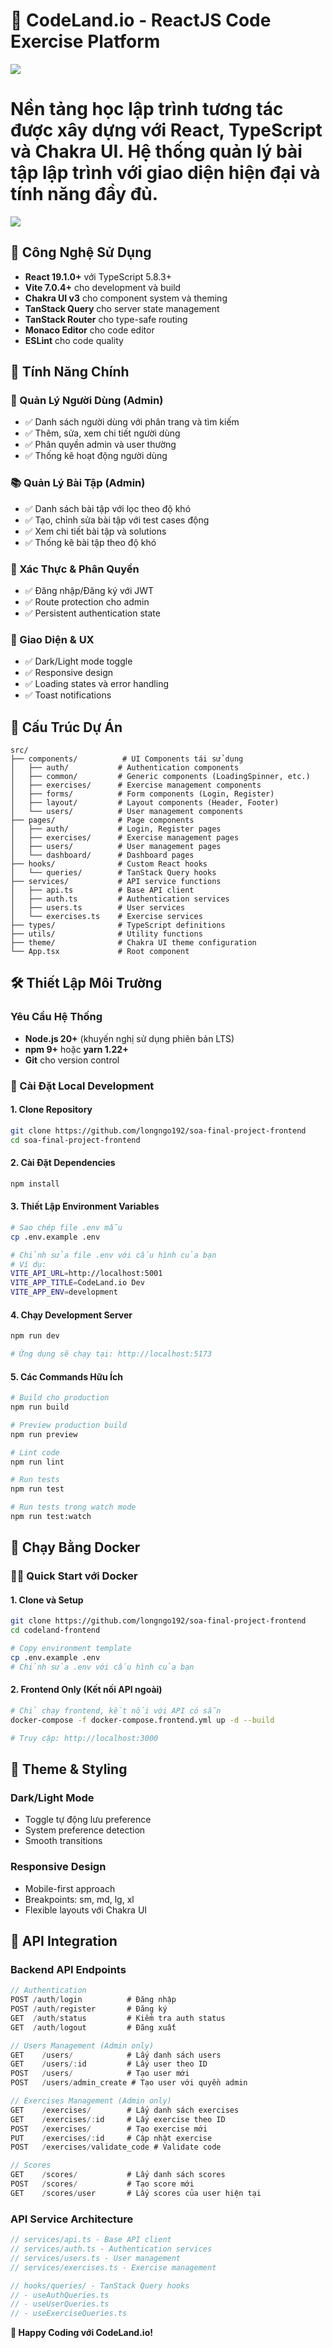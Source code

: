# 🎯 CodeLand.io - ReactJS Code Exercise Platform

![](./docs/img/banner.png)

# Nền tảng học lập trình tương tác được xây dựng với React, TypeScript và Chakra UI. Hệ thống quản lý bài tập lập trình với giao diện hiện đại và tính năng đầy đủ.

![](./docs/img/codelandio.PNG)

## 🚀 Công Nghệ Sử Dụng

- **React 19.1.0+** với TypeScript 5.8.3+
- **Vite 7.0.4+** cho development và build
- **Chakra UI v3** cho component system và theming
- **TanStack Query** cho server state management
- **TanStack Router** cho type-safe routing
- **Monaco Editor** cho code editor
- **ESLint** cho code quality

## 🎯 Tính Năng Chính

### 👥 Quản Lý Người Dùng (Admin)
- ✅ Danh sách người dùng với phân trang và tìm kiếm
- ✅ Thêm, sửa, xem chi tiết người dùng
- ✅ Phân quyền admin và user thường
- ✅ Thống kê hoạt động người dùng

### 📚 Quản Lý Bài Tập (Admin)
- ✅ Danh sách bài tập với lọc theo độ khó
- ✅ Tạo, chỉnh sửa bài tập với test cases động
- ✅ Xem chi tiết bài tập và solutions
- ✅ Thống kê bài tập theo độ khó

### 🔐 Xác Thực & Phân Quyền
- ✅ Đăng nhập/Đăng ký với JWT
- ✅ Route protection cho admin
- ✅ Persistent authentication state

### 🎨 Giao Diện & UX
- ✅ Dark/Light mode toggle
- ✅ Responsive design
- ✅ Loading states và error handling
- ✅ Toast notifications

## 📁 Cấu Trúc Dự Án

```
src/
├── components/          # UI Components tái sử dụng
│   ├── auth/           # Authentication components
│   ├── common/         # Generic components (LoadingSpinner, etc.)
│   ├── exercises/      # Exercise management components
│   ├── forms/          # Form components (Login, Register)
│   ├── layout/         # Layout components (Header, Footer)
│   └── users/          # User management components
├── pages/              # Page components
│   ├── auth/           # Login, Register pages
│   ├── exercises/      # Exercise management pages
│   ├── users/          # User management pages
│   └── dashboard/      # Dashboard pages
├── hooks/              # Custom React hooks
│   └── queries/        # TanStack Query hooks
├── services/           # API service functions
│   ├── api.ts          # Base API client
│   ├── auth.ts         # Authentication services
│   ├── users.ts        # User services
│   └── exercises.ts    # Exercise services
├── types/              # TypeScript definitions
├── utils/              # Utility functions
├── theme/              # Chakra UI theme configuration
└── App.tsx             # Root component
```

## 🛠️ Thiết Lập Môi Trường

### Yêu Cầu Hệ Thống
- **Node.js 20+** (khuyến nghị sử dụng phiên bản LTS)
- **npm 9+** hoặc **yarn 1.22+**
- **Git** cho version control

### 🔧 Cài Đặt Local Development

#### 1. Clone Repository
```bash
git clone https://github.com/longngo192/soa-final-project-frontend
cd soa-final-project-frontend
```

#### 2. Cài Đặt Dependencies
```bash
npm install
```

#### 3. Thiết Lập Environment Variables
```bash
# Sao chép file .env mẫu
cp .env.example .env

# Chỉnh sửa file .env với cấu hình của bạn
# Ví dụ:
VITE_API_URL=http://localhost:5001
VITE_APP_TITLE=CodeLand.io Dev
VITE_APP_ENV=development
```

#### 4. Chạy Development Server
```bash
npm run dev

# Ứng dụng sẽ chạy tại: http://localhost:5173
```

#### 5. Các Commands Hữu Ích

```bash
# Build cho production
npm run build

# Preview production build
npm run preview

# Lint code
npm run lint

# Run tests
npm run test

# Run tests trong watch mode
npm run test:watch
```

## 🐳 Chạy Bằng Docker

### 🏃‍♂️ Quick Start với Docker

#### 1. Clone và Setup
```bash
git clone https://github.com/longngo192/soa-final-project-frontend
cd codeland-frontend

# Copy environment template
cp .env.example .env
# Chỉnh sửa .env với cấu hình của bạn
```

#### 2. Frontend Only (Kết nối API ngoài)
```bash
# Chỉ chạy frontend, kết nối với API có sẵn
docker-compose -f docker-compose.frontend.yml up -d --build

# Truy cập: http://localhost:3000
```

## 🎨 Theme & Styling

### Dark/Light Mode
- Toggle tự động lưu preference
- System preference detection
- Smooth transitions

### Responsive Design
- Mobile-first approach
- Breakpoints: sm, md, lg, xl
- Flexible layouts với Chakra UI

## 📡 API Integration

### Backend API Endpoints
```typescript
// Authentication
POST /auth/login          # Đăng nhập
POST /auth/register       # Đăng ký
GET  /auth/status         # Kiểm tra auth status
GET  /auth/logout         # Đăng xuất

// Users Management (Admin only)
GET    /users/            # Lấy danh sách users
GET    /users/:id         # Lấy user theo ID
POST   /users/            # Tạo user mới
POST   /users/admin_create # Tạo user với quyền admin

// Exercises Management (Admin only)  
GET    /exercises/        # Lấy danh sách exercises
GET    /exercises/:id     # Lấy exercise theo ID
POST   /exercises/        # Tạo exercise mới
PUT    /exercises/:id     # Cập nhật exercise
POST   /exercises/validate_code # Validate code

// Scores
GET    /scores/           # Lấy danh sách scores
POST   /scores/           # Tạo score mới
GET    /scores/user       # Lấy scores của user hiện tại
```

### API Service Architecture
```typescript
// services/api.ts - Base API client
// services/auth.ts - Authentication services  
// services/users.ts - User management
// services/exercises.ts - Exercise management

// hooks/queries/ - TanStack Query hooks
// - useAuthQueries.ts
// - useUserQueries.ts  
// - useExerciseQueries.ts
```

**🎉 Happy Coding với CodeLand.io!**